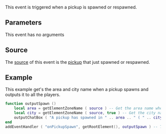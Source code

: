 This event is triggered when a pickup is spawned or respawned.

Parameters
----------

This event has no arguments

Source
------

The [source](/docs/event_system#event_source.md "wikilink") of this event is the [pickup](/pickup.md "wikilink") that just spawned or respawned.

Example
-------

This example get's the area and city name when a pickup spawns and outputs it to all the players.

``` lua
function outputSpawn ()
    local area = getElementZoneName ( source ) -- Get the area name where the pickup spawned.
    local city = getElementZoneName ( source, true ) -- Get the city name where the pickup spawned.
    outputChatBox ( "A pickup has spawned in " .. area .. " ( " .. city .. " )", getRootElement(), 255, 0, 0 ) -- Output the pickup spawn.
end
addEventHandler ( "onPickupSpawn", getRootElement(), outputSpawn ) -- Trigger the function when a pickup spawns.
```
